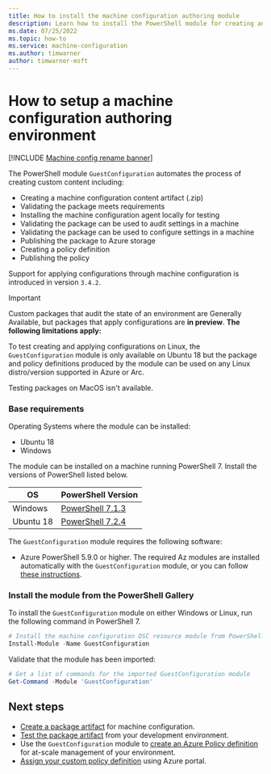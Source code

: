 ```yaml
---
title: How to install the machine configuration authoring module
description: Learn how to install the PowerShell module for creating and testing machine configuration policy definitions and assignments.
ms.date: 07/25/2022
ms.topic: how-to
ms.service: machine-configuration
ms.author: timwarner
author: timwarner-msft
---
```

# How to setup a machine configuration authoring environment

[!INCLUDE [Machine config rename banner](../includes/banner.md)]

The PowerShell module `GuestConfiguration` automates the process of creating
custom content including:

- Creating a machine configuration content artifact (.zip)
- Validating the package meets requirements
- Installing the machine configuration agent locally for testing
- Validating the package can be used to audit settings in a machine
- Validating the package can be used to configure settings in a machine
- Publishing the package to Azure storage
- Creating a policy definition
- Publishing the policy

Support for applying configurations through machine configuration
is introduced in version `3.4.2`.

> [!IMPORTANT]
> Custom packages that audit the state of an environment are Generally Available,
> but packages that apply configurations are **in preview**. **The following limitations apply:**
>
> To test creating and applying configurations on Linux, the
> `GuestConfiguration` module is only available on Ubuntu 18 but the package
> and policy definitions produced by the module can be used on any Linux distro/version
> supported in Azure or Arc.
>
> Testing packages on MacOS isn't available.

### Base requirements

Operating Systems where the module can be installed:

- Ubuntu 18
- Windows

The module can be installed on a machine running PowerShell 7. Install the
versions of PowerShell listed below.

| OS | PowerShell Version |
|-|-|
|Windows|[PowerShell 7.1.3](https://github.com/PowerShell/PowerShell/releases/tag/v7.1.3)|
|Ubuntu 18|[PowerShell 7.2.4](https://github.com/PowerShell/PowerShell/releases/tag/v7.2.4)|

The `GuestConfiguration` module requires the following software:

- Azure PowerShell 5.9.0 or higher. The required Az modules are installed
  automatically with the `GuestConfiguration` module, or you can follow
  [these instructions](/powershell/azure/install-az-ps).


### Install the module from the PowerShell Gallery

To install the `GuestConfiguration` module on either Windows or Linux, run the
following command in PowerShell 7.

```powershell
# Install the machine configuration DSC resource module from PowerShell Gallery
Install-Module -Name GuestConfiguration
```

Validate that the module has been imported:

```powershell
# Get a list of commands for the imported GuestConfiguration module
Get-Command -Module 'GuestConfiguration'
```

## Next steps

- [Create a package artifact](./machine-configuration-create.md)
  for machine configuration.
- [Test the package artifact](./machine-configuration-create-test.md)
  from your development environment.
- Use the `GuestConfiguration` module to
  [create an Azure Policy definition](./machine-configuration-create-definition.md)
  for at-scale management of your environment.
- [Assign your custom policy definition](../policy/assign-policy-portal.md) using
  Azure portal.
